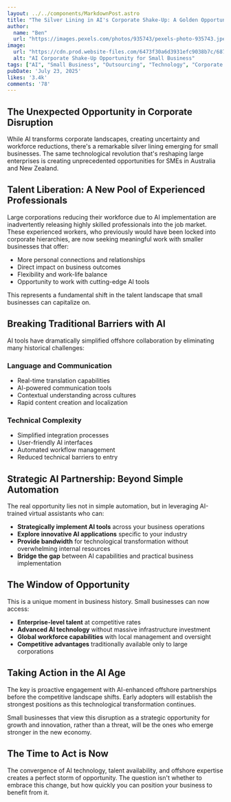 ```yaml
---
layout: ../../components/MarkdownPost.astro
title: "The Silver Lining in AI's Corporate Shake-Up: A Golden Opportunity for Small Business"
author: 
  name: "Ben"
  url: "https://images.pexels.com/photos/935743/pexels-photo-935743.jpeg?auto=compress&cs=tinysrgb&w=1260&h=750&dpr=2"
image:
  url: "https://cdn.prod.website-files.com/6473f30a6d3931efc9038b7c/687dc70965f809dc83a57cff_The-Silver-Lining-in-AIs-Corporate-Shake-Up-A-Golden-Opportunity-for-Small%20Business.png"
  alt: "AI Corporate Shake-Up Opportunity for Small Business"
tags: ["AI", "Small Business", "Outsourcing", "Technology", "Corporate Transformation"]
pubDate: 'July 23, 2025'
likes: '3.4k'
comments: '78'
---
```


## The Unexpected Opportunity in Corporate Disruption

While AI transforms corporate landscapes, creating uncertainty and workforce reductions, there's a remarkable silver lining emerging for small businesses. The same technological revolution that's reshaping large enterprises is creating unprecedented opportunities for SMEs in Australia and New Zealand.

## Talent Liberation: A New Pool of Experienced Professionals

Large corporations reducing their workforce due to AI implementation are inadvertently releasing highly skilled professionals into the job market. These experienced workers, who previously would have been locked into corporate hierarchies, are now seeking meaningful work with smaller businesses that offer:

- More personal connections and relationships
- Direct impact on business outcomes
- Flexibility and work-life balance
- Opportunity to work with cutting-edge AI tools

This represents a fundamental shift in the talent landscape that small businesses can capitalize on.

## Breaking Traditional Barriers with AI

AI tools have dramatically simplified offshore collaboration by eliminating many historical challenges:

### Language and Communication
- Real-time translation capabilities
- AI-powered communication tools
- Contextual understanding across cultures
- Rapid content creation and localization

### Technical Complexity
- Simplified integration processes
- User-friendly AI interfaces
- Automated workflow management
- Reduced technical barriers to entry

## Strategic AI Partnership: Beyond Simple Automation

The real opportunity lies not in simple automation, but in leveraging AI-trained virtual assistants who can:

- **Strategically implement AI tools** across your business operations
- **Explore innovative AI applications** specific to your industry
- **Provide bandwidth** for technological transformation without overwhelming internal resources
- **Bridge the gap** between AI capabilities and practical business implementation

## The Window of Opportunity

This is a unique moment in business history. Small businesses can now access:

- **Enterprise-level talent** at competitive rates
- **Advanced AI technology** without massive infrastructure investment
- **Global workforce capabilities** with local management and oversight
- **Competitive advantages** traditionally available only to large corporations

## Taking Action in the AI Age

The key is proactive engagement with AI-enhanced offshore partnerships before the competitive landscape shifts. Early adopters will establish the strongest positions as this technological transformation continues.

Small businesses that view this disruption as a strategic opportunity for growth and innovation, rather than a threat, will be the ones who emerge stronger in the new economy.

## The Time to Act is Now

The convergence of AI technology, talent availability, and offshore expertise creates a perfect storm of opportunity. The question isn't whether to embrace this change, but how quickly you can position your business to benefit from it.
